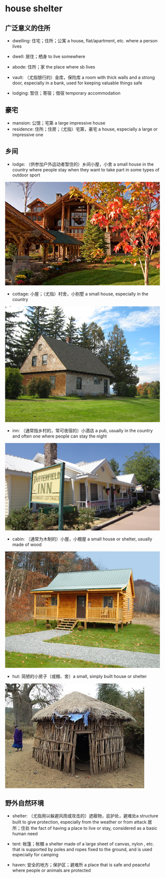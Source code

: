 # house shelter



## 广泛意义的住所

- dwelling: 住宅；住所；公寓 a house, flat/apartment, etc. where a person lives
- dwell: 居住；栖身 to live somewhere
- abode: 住所；家 the place where sb lives
- vault: （尤指银行的）金库，保险库 a room with thick walls and a strong door, especially in a bank, used for keeping valuable things safe

- lodging: 暂住；寄宿；借宿 temporary accommodation

## 豪宅

- mansion: 公馆；宅第 a large impressive house
- residence: 住所；住房；（尤指）宅第，豪宅 a house, especially a large or impressive one

## 乡间

- lodge: （供参加户外运动者暂住的）乡间小屋，小舍 a small house in the country where people stay when they want to take part in some types of outdoor sport

![](images/lodge.jpg)

- cottage: 小屋；（尤指）村舍，小别墅 a small house, especially in the country

![](images/cottage.jpg)

- inn: （通常指乡村的，常可夜宿的）小酒店 a pub, usually in the country and often one where people can stay the night

![](images/inn.jpg)

- cabin: （通常为木制的）小屋，小棚屋 a small house or shelter, usually made of wood

![](images/cabin.jpg)

- hut: 简陋的小房子（或棚、舍）a small, simply built house or shelter

![](images/hut.jpg)

## 野外自然环境

- shelter: （尤指用以躲避风雨或攻击的）遮蔽物，庇护处，避难处a structure built to give protection, especially from the weather or from attack 居所；住处 the fact of having a place to live or stay, considered as a basic human need
- tent: 帐篷；帐棚 a shelter made of a large sheet of canvas, nylon , etc. that is supported by poles and ropes fixed to the ground, and is used especially for camping

- haven: 安全的地方；保护区；避难所 a place that is safe and peaceful where people or animals are protected
